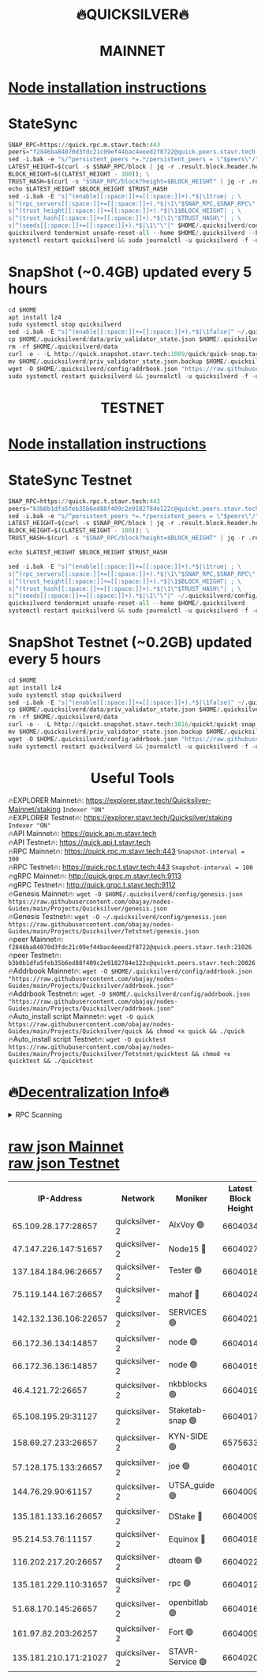 <h1 align="center"> 🔥QUICKSILVER🔥</h1>

<h1 align="center"> MAINNET</h1>

[Node installation instructions](https://github.com/obajay/nodes-Guides/tree/main/Projects/Quicksilver)
=

# StateSync
```python
SNAP_RPC=https://quick.rpc.m.stavr.tech:443
peers="f2846ba84070d3fdc21c09ef44bac4eeed2f8722@quick.peers.stavr.tech:21026"
sed -i.bak -e "s/^persistent_peers *=.*/persistent_peers = \"$peers\"/" $HOME/.quicksilverd/config/config.toml
LATEST_HEIGHT=$(curl -s $SNAP_RPC/block | jq -r .result.block.header.height); \
BLOCK_HEIGHT=$((LATEST_HEIGHT - 300)); \
TRUST_HASH=$(curl -s "$SNAP_RPC/block?height=$BLOCK_HEIGHT" | jq -r .result.block_id.hash)
echo $LATEST_HEIGHT $BLOCK_HEIGHT $TRUST_HASH
sed -i.bak -E "s|^(enable[[:space:]]+=[[:space:]]+).*$|\1true| ; \
s|^(rpc_servers[[:space:]]+=[[:space:]]+).*$|\1\"$SNAP_RPC,$SNAP_RPC\"| ; \
s|^(trust_height[[:space:]]+=[[:space:]]+).*$|\1$BLOCK_HEIGHT| ; \
s|^(trust_hash[[:space:]]+=[[:space:]]+).*$|\1\"$TRUST_HASH\"| ; \
s|^(seeds[[:space:]]+=[[:space:]]+).*$|\1\"\"|" $HOME/.quicksilverd/config/config.toml
quicksilverd tendermint unsafe-reset-all --home $HOME/.quicksilverd --keep-addr-book
systemctl restart quicksilverd && sudo journalctl -u quicksilverd -f -o cat
```

# SnapShot (~0.4GB) updated every 5 hours
```python
cd $HOME
apt install lz4
sudo systemctl stop quicksilverd
sed -i.bak -E "s|^(enable[[:space:]]+=[[:space:]]+).*$|\1false|" ~/.quicksilverd/config/config.toml
cp $HOME/.quicksilverd/data/priv_validator_state.json $HOME/.quicksilverd/priv_validator_state.json.backup
rm -rf $HOME/.quicksilverd/data
curl -o - -L http://quick.snapshot.stavr.tech:1009/quick/quick-snap.tar.lz4 | lz4 -c -d - | tar -x -C $HOME/.quicksilverd --strip-components 2
mv $HOME/.quicksilverd/priv_validator_state.json.backup $HOME/.quicksilverd/data/priv_validator_state.json
wget -O $HOME/.quicksilverd/config/addrbook.json "https://raw.githubusercontent.com/obajay/nodes-Guides/main/Projects/Quicksilver/addrbook.json"
sudo systemctl restart quicksilverd && journalctl -u quicksilverd -f -o cat
```

<h1 align="center"> TESTNET</h1>

[Node installation instructions](https://github.com/obajay/nodes-Guides/tree/main/Projects/Quicksilver/Tetstnet)
=

# StateSync Testnet
```python
SNAP_RPC=https://quick.rpc.t.stavr.tech:443
peers="b3b0b1dfa5feb35b6ed88f409c2e9182784e122c@quickt.peers.stavr.tech:20026"
sed -i.bak -e "s/^persistent_peers *=.*/persistent_peers = \"$peers\"/" $HOME/.quicksilverd/config/config.toml
LATEST_HEIGHT=$(curl -s $SNAP_RPC/block | jq -r .result.block.header.height); \
BLOCK_HEIGHT=$((LATEST_HEIGHT - 100)); \
TRUST_HASH=$(curl -s "$SNAP_RPC/block?height=$BLOCK_HEIGHT" | jq -r .result.block_id.hash)

echo $LATEST_HEIGHT $BLOCK_HEIGHT $TRUST_HASH

sed -i.bak -E "s|^(enable[[:space:]]+=[[:space:]]+).*$|\1true| ; \
s|^(rpc_servers[[:space:]]+=[[:space:]]+).*$|\1\"$SNAP_RPC,$SNAP_RPC\"| ; \
s|^(trust_height[[:space:]]+=[[:space:]]+).*$|\1$BLOCK_HEIGHT| ; \
s|^(trust_hash[[:space:]]+=[[:space:]]+).*$|\1\"$TRUST_HASH\"| ; \
s|^(seeds[[:space:]]+=[[:space:]]+).*$|\1\"\"|" ~/.quicksilverd/config/config.toml
quicksilverd tendermint unsafe-reset-all --home $HOME/.quicksilverd
systemctl restart quicksilverd && sudo journalctl -u quicksilverd -f -o cat

```

# SnapShot Testnet (~0.2GB) updated every 5 hours
```python
cd $HOME
apt install lz4
sudo systemctl stop quicksilverd
sed -i.bak -E "s|^(enable[[:space:]]+=[[:space:]]+).*$|\1false|" ~/.quicksilverd/config/config.toml
cp $HOME/.quicksilverd/data/priv_validator_state.json $HOME/.quicksilverd/priv_validator_state.json.backup
rm -rf $HOME/.quicksilverd/data
curl -o - -L http://quickt.snapshot.stavr.tech:1016/quickt/quickt-snap.tar.lz4 | lz4 -c -d - | tar -x -C $HOME/.quicksilverd --strip-components 2
mv $HOME/.quicksilverd/priv_validator_state.json.backup $HOME/.quicksilverd/data/priv_validator_state.json
wget -O $HOME/.quicksilverd/config/addrbook.json "https://raw.githubusercontent.com/obajay/nodes-Guides/main/Projects/Quicksilver/Tetstnet/addrbook.json"
sudo systemctl restart quicksilverd && journalctl -u quicksilverd -f -o cat
```
 <h1 align="center"> Useful Tools</h1>

🔥EXPLORER Mainnet🔥:        https://explorer.stavr.tech/Quicksilver-Mainnet/staking    `Indexer "ON"` \
🔥EXPLORER Testnet🔥:        https://explorer.stavr.tech/Quicksilver/staking	        `Indexer "ON"` \
🔥API Mainnet🔥: 			 https://quick.api.m.stavr.tech \
🔥API Testnet🔥: 			 https://quick.api.t.stavr.tech \
🔥RPC Mainnet🔥:             https://quick.rpc.m.stavr.tech:443              `Snapshot-interval = 300` \
🔥RPC Testnet🔥:             https://quick.rpc.t.stavr.tech:443              `Snapshot-interval = 100` \
🔥gRPC Mainnet🔥:                    http://quick.grpc.m.stavr.tech:9113 \
🔥gRPC Testnet🔥:                    http://quick.grpc.t.stavr.tech:9112 \
🔥Genesis Mainnet🔥: `wget -O $HOME/.quicksilverd/config/genesis.json https://raw.githubusercontent.com/obajay/nodes-Guides/main/Projects/Quicksilver/genesis.json` \
🔥Genesis Testnet🔥: `wget -O ~/.quicksilverd/config/genesis.json https://raw.githubusercontent.com/obajay/nodes-Guides/main/Projects/Quicksilver/Tetstnet/genesis.json` \
🔥peer Mainnet🔥:					 `f2846ba84070d3fdc21c09ef44bac4eeed2f8722@quick.peers.stavr.tech:21026` \
🔥peer Testnet🔥:					 `b3b0b1dfa5feb35b6ed88f409c2e9182784e122c@quickt.peers.stavr.tech:20026` \
🔥Addrbook Mainnet🔥:    ```wget -O $HOME/.quicksilverd/config/addrbook.json "https://raw.githubusercontent.com/obajay/nodes-Guides/main/Projects/Quicksilver/addrbook.json"``` \
🔥Addrbook Testnet🔥:    ```wget -O $HOME/.quicksilverd/config/addrbook.json "https://raw.githubusercontent.com/obajay/nodes-Guides/main/Projects/Quicksilver/addrbook.json"``` \
🔥Auto_install script Mainnet🔥: ```wget -O quick https://raw.githubusercontent.com/obajay/nodes-Guides/main/Projects/Quicksilver/quick && chmod +x quick && ./quick``` \
🔥Auto_install script Testnet🔥: ```wget -O quicktest https://raw.githubusercontent.com/obajay/nodes-Guides/main/Projects/Quicksilver/Tetstnet/quicktest && chmod +x quicktest && ./quicktest```

🔥[Decentralization Info](https://github.com/obajay/StateSync-snapshots/tree/main/Projects/Quicksilver/Decentralization)🔥
=

<details>
<summary>RPC Scanning</summary>

<h2 align="center"> We scan nodes in real time every 4 hours. And we provide the final result of RPC endpoints.
We cannot influence the operation of these nodes in any way. </h2>


```python
If Voting Power is higher than 0 --> then the Node is a validator of the network and may be subject to attack and be a potential threat to the chain.
```
```python
We marked such validators with a red symbol
```

</details>

[raw json Mainnet](https://rpc-check.quickm.stavr.tech/quickm/rpc-quickm-result.json) \
[raw json Testnet](https://github.com/obajay/StateSync-snapshots/tree/main/Projects/Quicksilver/Rpc-Check-Testnet)
=


<table><tr><th>IP-Address</th><th>Network</th><th>Moniker</th><th>Latest Block Height</th><th>Earliest Block Height</th><th>Catching Up</th><th>Tx Index</th><th>Voting Power</th><th>Scan Time</th></tr><tr><td>65.109.28.177:28657</td><td>quicksilver-2</td><td>AlxVoy 🟢</td><td>6604034</td><td>3562001</td><td>False</td><td>off</td><td>0</td><td>2024-03-28T21:50:44.028732878UTC</td></tr><tr><td>47.147.226.147:51657</td><td>quicksilver-2</td><td>Node15 🔴</td><td>6604027</td><td>5151648</td><td>False</td><td>off</td><td>924989</td><td>2024-03-28T21:50:04.772021763UTC</td></tr><tr><td>137.184.184.96:26657</td><td>quicksilver-2</td><td>Tester 🟢</td><td>6604018</td><td>5550692</td><td>False</td><td>off</td><td>0</td><td>2024-03-28T21:49:12.484208255UTC</td></tr><tr><td>75.119.144.167:26657</td><td>quicksilver-2</td><td>mahof 🔴</td><td>6604024</td><td>5654794</td><td>False</td><td>on</td><td>285933</td><td>2024-03-28T21:49:47.171192121UTC</td></tr><tr><td>142.132.136.106:22657</td><td>quicksilver-2</td><td>SERVICES 🟢</td><td>6604021</td><td>5920001</td><td>False</td><td>on</td><td>0</td><td>2024-03-28T21:49:28.304702029UTC</td></tr><tr><td>66.172.36.134:14857</td><td>quicksilver-2</td><td>node 🟢</td><td>6604014</td><td>5950756</td><td>False</td><td>on</td><td>0</td><td>2024-03-28T21:48:49.441983071UTC</td></tr><tr><td>66.172.36.136:14857</td><td>quicksilver-2</td><td>node 🟢</td><td>6604015</td><td>5950756</td><td>False</td><td>on</td><td>0</td><td>2024-03-28T21:48:52.276530487UTC</td></tr><tr><td>46.4.121.72:26657</td><td>quicksilver-2</td><td>nkbblocks 🟢</td><td>6604019</td><td>6056301</td><td>False</td><td>on</td><td>0</td><td>2024-03-28T21:49:18.959592626UTC</td></tr><tr><td>65.108.195.29:31127</td><td>quicksilver-2</td><td>Staketab-snap 🟢</td><td>6604017</td><td>6075001</td><td>False</td><td>off</td><td>0</td><td>2024-03-28T21:49:05.198991501UTC</td></tr><tr><td>158.69.27.233:26657</td><td>quicksilver-2</td><td>KYN-SIDE 🟢</td><td>6575633</td><td>6159001</td><td>False</td><td>on</td><td>0</td><td>2024-03-28T21:49:23.653239294UTC</td></tr><tr><td>57.128.175.133:26657</td><td>quicksilver-2</td><td>joe 🟢</td><td>6604010</td><td>6246344</td><td>False</td><td>on</td><td>0</td><td>2024-03-28T21:48:22.796495594UTC</td></tr><tr><td>144.76.29.90:61157</td><td>quicksilver-2</td><td>UTSA_guide 🟢</td><td>6604009</td><td>6316825</td><td>False</td><td>on</td><td>0</td><td>2024-03-28T21:48:20.453519970UTC</td></tr><tr><td>135.181.133.16:26657</td><td>quicksilver-2</td><td>DStake 🔴</td><td>6604009</td><td>6378597</td><td>False</td><td>on</td><td>79272</td><td>2024-03-28T21:48:19.976363208UTC</td></tr><tr><td>95.214.53.76:11157</td><td>quicksilver-2</td><td>Equinox 🔴</td><td>6604018</td><td>6459097</td><td>False</td><td>on</td><td>214742</td><td>2024-03-28T21:49:11.663347756UTC</td></tr><tr><td>116.202.217.20:26657</td><td>quicksilver-2</td><td>dteam 🟢</td><td>6604022</td><td>6474101</td><td>False</td><td>on</td><td>0</td><td>2024-03-28T21:49:36.676238739UTC</td></tr><tr><td>135.181.229.110:31657</td><td>quicksilver-2</td><td>rpc 🟢</td><td>6604012</td><td>6479823</td><td>False</td><td>on</td><td>0</td><td>2024-03-28T21:48:35.984523430UTC</td></tr><tr><td>51.68.170.145:26657</td><td>quicksilver-2</td><td>openbitlab 🟢</td><td>6604016</td><td>6507144</td><td>False</td><td>on</td><td>0</td><td>2024-03-28T21:48:58.732397012UTC</td></tr><tr><td>161.97.82.203:26257</td><td>quicksilver-2</td><td>Fort 🟢</td><td>6604009</td><td>6565996</td><td>False</td><td>on</td><td>0</td><td>2024-03-28T21:48:19.539644854UTC</td></tr><tr><td>135.181.210.171:21027</td><td>quicksilver-2</td><td>STAVR-Service 🟢</td><td>6604020</td><td>6602001</td><td>False</td><td>on</td><td>0</td><td>2024-03-28T21:49:23.946485879UTC</td></tr></table>
